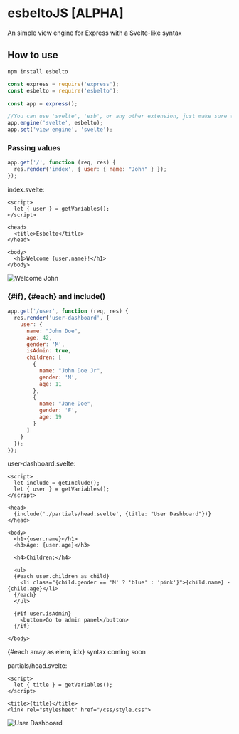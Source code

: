 # esbeltoJS [ALPHA]

An simple view engine for Express with a Svelte-like syntax

## How to use
```
npm install esbelto
```
```js
const express = require('express');
const esbelto = require('esbelto');

const app = express();

//You can use 'svelte', 'esb', or any other extension, just make sure to configure your editor to treat it as a .svelte file
app.engine('svelte', esbelto);
app.set('view engine', 'svelte');
```

### Passing values

```js
app.get('/', function (req, res) {
  res.render('index', { user: { name: "John" } });
});
```
index.svelte:
```svelte
<script>
  let { user } = getVariables();
</script>

<head>
  <title>Esbelto</title>
</head>

<body>
  <h1>Welcome {user.name}!</h1>
</body>
```
![Welcome John](https://i.imgur.com/vVogPzE.png)

### {#if}, {#each} and include()
```js
app.get('/user', function (req, res) {
  res.render('user-dashboard', { 
    user: {
      name: "John Doe",
      age: 42,
      gender: 'M',
      isAdmin: true,
      children: [
        {
          name: "John Doe Jr",
          gender: 'M',
          age: 11
        },
        {
          name: "Jane Doe",
          gender: 'F',
          age: 19
        }
      ]
    }
  });
});
```
user-dashboard.svelte: 
```svelte
<script>
  let include = getInclude();
  let { user } = getVariables();
</script>

<head>
  {include('./partials/head.svelte', {title: "User Dashboard"})}
</head>

<body>
  <h1>{user.name}</h1>
  <h3>Age: {user.age}</h3>

  <h4>Children:</h4>
  
  <ul>
  {#each user.children as child}
    <li class="{child.gender == 'M' ? 'blue' : 'pink'}">{child.name} - {child.age}</li>
  {/each}
  </ul>

  {#if user.isAdmin}
    <button>Go to admin panel</button>
  {/if}

</body>
```
{#each array as elem, idx} syntax coming soon

partials/head.svelte:
```svelte
<script>
  let { title } = getVariables();
</script>

<title>{title}</title>
<link rel="stylesheet" href="/css/style.css">
```

![User Dashboard](https://i.imgur.com/Q051fQt.png)

